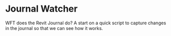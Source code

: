 # Journal Watcher

WFT does the Revit Journal do? A start on a quick script to capture changes in the journal so that we can see how it works.